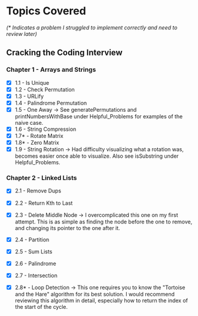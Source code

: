 # Topics Covered 
*(\* Indicates a problem I struggled to implement correctly and need to review later)*

## Cracking the Coding Interview

### Chapter 1 - Arrays and Strings

- [x] 1.1 - Is Unique
- [x] 1.2 - Check Permutation
- [x] 1.3 - URLify
- [x] 1.4 - Palindrome Permutation
- [x] 1.5 - One Away -> See generatePermutations and printNumbersWithBase under Helpful_Problems for examples of the naive case.
- [x] 1.6 - String Compression
- [x] 1.7\* - Rotate Matrix
- [x] 1.8\* - Zero Matrix
- [x] 1.9 - String Rotation -> Had difficulty visualizing what a rotation was, becomes easier once able to visualize. Also see isSubstring under Helpful_Problems.

### Chapter 2 - Linked Lists

- [x] 2.1 - Remove Dups
- [x] 2.2 - Return Kth to Last
- [x] 2.3 - Delete Middle Node -> I overcomplicated this one on my first attempt. This is as simple as finding the node before the one to remove, and changing its pointer to the one after it.
- [x] 2.4 - Partition
- [x] 2.5 - Sum Lists
- [x] 2.6 - Palindrome
- [x] 2.7 - Intersection
- [x] 2.8\* - Loop Detection -> This one requires you to know the "Tortoise and the Hare" algorithm for its best solution. I would recommend reviewing this algorithm in detail, especially how to return the index of the start of the cycle.

